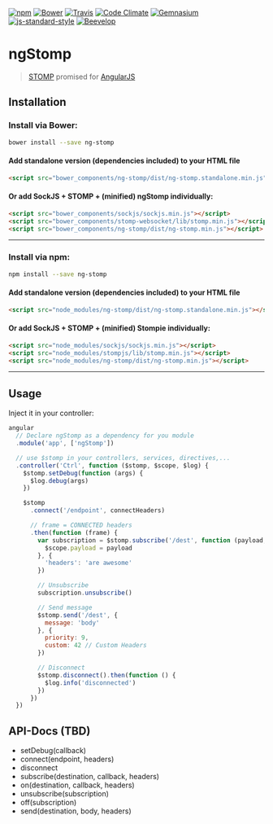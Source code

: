 [![npm](https://img.shields.io/npm/v/ng-stomp.svg?style=flat-square)](https://www.npmjs.com/package/ng-stomp)
[![Bower](https://img.shields.io/bower/v/ng-stomp.svg?style=flat-square)](#bower)
[![Travis](https://img.shields.io/travis/beevelop/ng-stomp.svg?style=flat-square)](https://travis-ci.org/beevelop/ng-stomp)
[![Code Climate](https://img.shields.io/codeclimate/github/beevelop/ng-stomp.svg?style=flat-square)](https://codeclimate.com/github/beevelop/ng-stomp)
[![Gemnasium](https://img.shields.io/gemnasium/beevelop/ng-stomp.svg?style=flat-square)](https://gemnasium.com/beevelop/ng-stomp)
[![js-standard-style](https://img.shields.io/badge/code%20style-standard-brightgreen.svg?style=flat-square)](http://standardjs.com/)
[![Beevelop](https://links.beevelop.com/honey-badge)](https://beevelop.com)

# ngStomp

> [STOMP](http://jmesnil.net/stomp-websocket/doc/) promised for [AngularJS](https://angularjs.org)

## Installation

### Install via Bower:
```bash
bower install --save ng-stomp
```

#### Add standalone version (dependencies included) to your HTML file
```html
<script src="bower_components/ng-stomp/dist/ng-stomp.standalone.min.js"></script>
```

#### Or add SockJS + STOMP + (minified) ngStomp individually:
```html
<script src="bower_components/sockjs/sockjs.min.js"></script>
<script src="bower_components/stomp-websocket/lib/stomp.min.js"></script>
<script src="bower_components/ng-stomp/dist/ng-stomp.min.js"></script>
```
----

### Install via npm:
```bash
npm install --save ng-stomp
```

#### Add standalone version (dependencies included) to your HTML file
```html
<script src="node_modules/ng-stomp/dist/ng-stomp.standalone.min.js"></script>
```

#### Or add SockJS + STOMP + (minified) Stompie individually:
```html
<script src="node_modules/sockjs/sockjs.min.js"></script>
<script src="node_modules/stompjs/lib/stomp.min.js"></script>
<script src="node_modules/ng-stomp/dist/ng-stomp.min.js"></script>
```
----

## Usage
Inject it in your controller:
```js
angular
  // Declare ngStomp as a dependency for you module
  .module('app', ['ngStomp'])

  // use $stomp in your controllers, services, directives,...
  .controller('Ctrl', function ($stomp, $scope, $log) {
    $stomp.setDebug(function (args) {
      $log.debug(args)
    })

    $stomp
      .connect('/endpoint', connectHeaders)

      // frame = CONNECTED headers
      .then(function (frame) {
        var subscription = $stomp.subscribe('/dest', function (payload, headers, res) {
          $scope.payload = payload
        }, {
          'headers': 'are awesome'
        })

        // Unsubscribe
        subscription.unsubscribe()

        // Send message
        $stomp.send('/dest', {
          message: 'body'
        }, {
          priority: 9,
          custom: 42 // Custom Headers
        })

        // Disconnect
        $stomp.disconnect().then(function () {
          $log.info('disconnected')
        })
      })
  })
```

## API-Docs (TBD)
- setDebug(callback)
- connect(endpoint, headers)
- disconnect
- subscribe(destination, callback, headers)
- on(destination, callback, headers)
- unsubscribe(subscription)
- off(subscription)
- send(destination, body, headers)